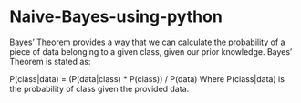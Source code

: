 # Naive-Bayes-using-python
Bayes’ Theorem provides a way that we can calculate the probability of a piece of data belonging to a given class, given our prior knowledge. Bayes’ Theorem is stated as:

P(class|data) = (P(data|class) * P(class)) / P(data)
Where P(class|data) is the probability of class given the provided data.
